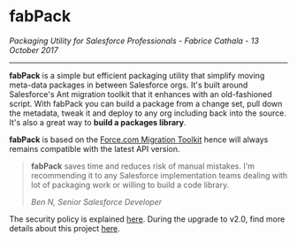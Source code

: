 # fabPack

*Packaging Utility for Salesforce Professionals - Fabrice Cathala - 13 October 2017*

---

**fabPack** is a simple but efficient packaging utility that simplify moving meta-data packages in between Salesforce orgs. It's built around Salesforce's Ant migration toolkit that it enhances with an old-fashioned script. With fabPack you can build a package from a change set, pull down the metadata, tweak it and deploy to any org including back into the source. It's also a great way to **build a packages library**.

**fabPack** is based on the [Force.com Migration Toolkit](https://developer.salesforce.com/docs/atlas.en-us.daas.meta/daas/meta_development.htm) hence will always remains compatible with the latest API version.

>**fabPack** saves time and reduces risk of manual mistakes. I'm recommending it to any Salesforce implementation teams dealing with lot of packaging work or willing to build a code library.  
>
> *Ben N, Senior Salesforce Developer*

The security policy is explained [here](https://github.com/fcathala/fabPack_PC/blob/master/SECURITY.md).
During the upgrade to v2.0, find more details about this project [here](https://github.com/fcathala/fabPack_Mac/wiki).
